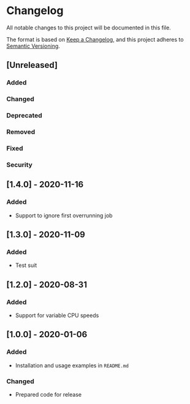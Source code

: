 # Changelog
All notable changes to this project will be documented in this file.

The format is based on [Keep a Changelog](https://keepachangelog.com/en/1.0.0/),
and this project adheres to [Semantic Versioning](https://semver.org/spec/v2.0.0.html).

## [Unreleased]
### Added
### Changed
### Deprecated
### Removed
### Fixed
### Security

## [1.4.0] - 2020-11-16
### Added
- Support to ignore first overrunning job

## [1.3.0] - 2020-11-09
### Added
- Test suit

## [1.2.0] - 2020-08-31
### Added
- Support for variable CPU speeds

## [1.0.0] - 2020-01-06
### Added
- Installation and usage examples in `README.md`
### Changed
- Prepared code for release
